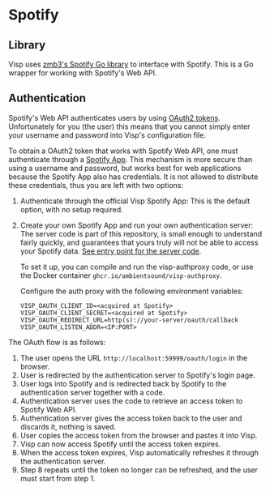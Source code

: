 # Spotify

## Library
Visp uses [zmb3's Spotify Go library](https://github.com/zmb3/spotify) to interface with Spotify.
This is a Go wrapper for working with Spotify's Web API.

## Authentication
Spotify's Web API authenticates users by using [OAuth2 tokens](https://oauth.net/2/). Unfortunately for you (the user)
this means that you cannot simply enter your username and password into Visp's configuration file.

To obtain a OAuth2 token that works with Spotify Web API, one must authenticate through a
[Spotify App](https://developer.spotify.com/dashboard/applications). This mechanism is more secure than using a username
and password, but works best for web applications because the Spotify App also has credentials. It is not allowed
to distribute these credentials, thus you are left with two options:

  1) Authenticate through the official Visp Spotify App:
     This is the default option, with no setup required.

  2) Create your own Spotify App and run your own authentication server:
     The server code is part of this repository, is small enough to understand fairly quickly, and
     guarantees that yours truly will not be able to access your Spotify data.
     [See entry point for the server code](../cmd/visp-authproxy/main.go).

     To set it up, you can compile and run the visp-authproxy code, or use the
     Docker container `ghcr.io/ambientsound/visp-authproxy`.

     Configure the auth proxy with the following environment variables:

     ```
     VISP_OAUTH_CLIENT_ID=<acquired at Spotify>
     VISP_OAUTH_CLIENT_SECRET=<acquired at Spotify>
     VISP_OAUTH_REDIRECT_URL=http(s)://your-server/oauth/callback
     VISP_OAUTH_LISTEN_ADDR=<IP:PORT>
     ```

The OAuth flow is as follows:

  1) The user opens the URL `http://localhost:59999/oauth/login` in the browser.
  2) User is redirected by the authentication server to Spotify's login page.
  3) User logs into Spotify and is redirected back by Spotify to the authentication server together with a code.
  4) Authentication server uses the code to retrieve an access token to Spotify Web API.
  5) Authentication server gives the access token back to the user and discards it, nothing is saved.
  6) User copies the access token from the browser and pastes it into Visp.
  7) Visp can now access Spotify until the access token expires.
  8) When the access token expires, Visp automatically refreshes it through the authentication server.
  9) Step 8 repeats until the token no longer can be refreshed, and the user must start from step 1.
